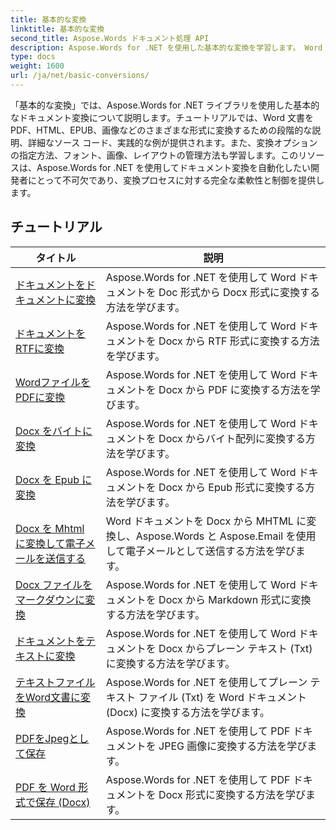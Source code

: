 ```yaml
---
title: 基本的な変換
linktitle: 基本的な変換
second_title: Aspose.Words ドキュメント処理 API
description: Aspose.Words for .NET を使用した基本的な変換を学習します。 Word 文書を PDF、HTML、RTF などの他の形式に簡単に変換します。
type: docs
weight: 1600
url: /ja/net/basic-conversions/
---
```


「基本的な変換」では、Aspose.Words for .NET ライブラリを使用した基本的なドキュメント変換について説明します。チュートリアルでは、Word 文書を PDF、HTML、EPUB、画像などのさまざまな形式に変換するための段階的な説明、詳細なソース コード、実践的な例が提供されます。また、変換オプションの指定方法、フォント、画像、レイアウトの管理方法も学習します。このリソースは、Aspose.Words for .NET を使用してドキュメント変換を自動化したい開発者にとって不可欠であり、変換プロセスに対する完全な柔軟性と制御を提供します。

 ## チュートリアル
| タイトル | 説明 |
| --- | --- |
| [ドキュメントをドキュメントに変換](./doc-to-docx/) | Aspose.Words for .NET を使用して Word ドキュメントを Doc 形式から Docx 形式に変換する方法を学びます。  |
| [ドキュメントをRTFに変換](./docx-to-rtf/) | Aspose.Words for .NET を使用して Word ドキュメントを Docx から RTF 形式に変換する方法を学びます。  |  
| [WordファイルをPDFに変換](./docx-to-pdf/) | Aspose.Words for .NET を使用して Word ドキュメントを Docx から PDF に変換する方法を学びます。 | 
| [Docx をバイトに変換](./docx-to-byte/) | Aspose.Words for .NET を使用して Word ドキュメントを Docx からバイト配列に変換する方法を学びます。 |  
| [Docx を Epub に変換](./docx-to-epub/) | Aspose.Words for .NET を使用して Word ドキュメントを Docx から Epub 形式に変換する方法を学びます。 |
| [Docx を Mhtml に変換して電子メールを送信する](./docx-to-mhtml-and-sending-email/) | Word ドキュメントを Docx から MHTML に変換し、Aspose.Words と Aspose.Email を使用して電子メールとして送信する方法を学びます。 |
| [Docx ファイルをマークダウンに変換](./docx-to-markdown/) | Aspose.Words for .NET を使用して Word ドキュメントを Docx から Markdown 形式に変換する方法を学びます。 |
| [ドキュメントをテキストに変換](./docx-to-txt/) | Aspose.Words for .NET を使用して Word ドキュメントを Docx からプレーン テキスト (Txt) に変換する方法を学びます。 |
| [テキストファイルをWord文書に変換](./txt-to-docx/) | Aspose.Words for .NET を使用してプレーン テキスト ファイル (Txt) を Word ドキュメント (Docx) に変換する方法を学びます。 | 
| [PDFをJpegとして保存](./pdf-to-jpeg/) | Aspose.Words for .NET を使用して PDF ドキュメントを JPEG 画像に変換する方法を学びます。 |
| [PDF を Word 形式で保存 (Docx)](./pdf-to-docx/) | Aspose.Words for .NET を使用して PDF ドキュメントを Docx 形式に変換する方法を学びます。  |